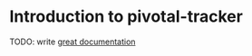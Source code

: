# Introduction to pivotal-tracker

TODO: write [great documentation](http://jacobian.org/writing/great-documentation/what-to-write/)
